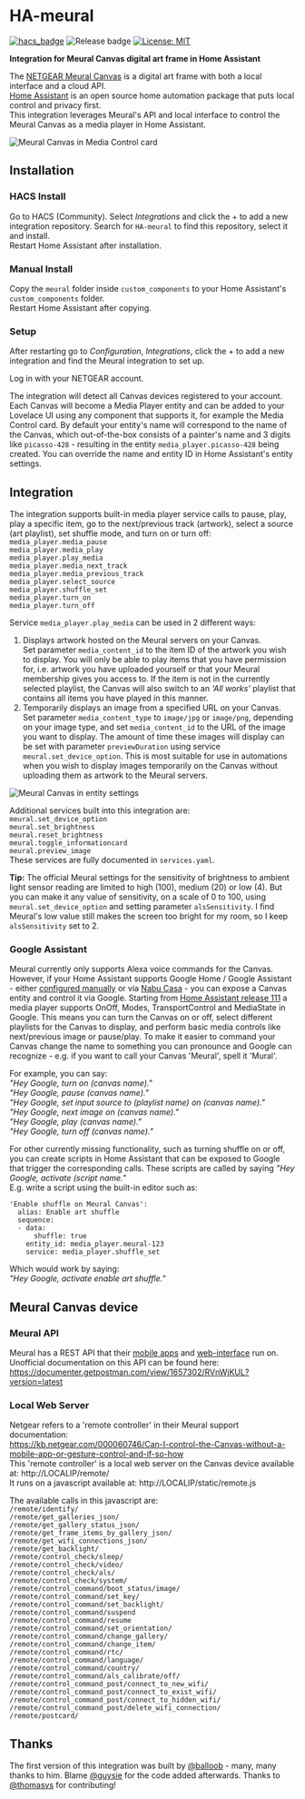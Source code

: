 # HA-meural
[![hacs_badge](https://img.shields.io/badge/HACS-Default-orange.svg?style=for-the-badge)](https://github.com/custom-components/hacs) ![Release badge](https://img.shields.io/github/v/release/guysie/ha-meural?style=for-the-badge) [![License: MIT](https://img.shields.io/badge/License-MIT-yellow.svg?style=for-the-badge)](https://opensource.org/licenses/MIT) 

**Integration for Meural Canvas digital art frame in Home Assistant**  

The [NETGEAR Meural Canvas](https://meural.netgear.com/) is a digital art frame with both a local interface and a cloud API.  
[Home Assistant](https://www.home-assistant.io/) is an open source home automation package that puts local control and privacy first.  
This integration leverages Meural's API and local interface to control the Meural Canvas as a media player in Home Assistant.  

![Meural Canvas in Media Control card](https://raw.githubusercontent.com/GuySie/ha-meural/master/images/mediacontrolcard.png)

## Installation
### HACS Install
Go to HACS (Community). Select *Integrations* and click the + to add a new integration repository. Search for `HA-meural` to find this repository, select it and install.  
Restart Home Assistant after installation.

### Manual Install
Copy the `meural` folder inside `custom_components` to your Home Assistant's `custom_components` folder.  
Restart Home Assistant after copying.  

### Setup
After restarting go to *Configuration*, *Integrations*, click the + to add a new integration and find the Meural integration to set up.  

Log in with your NETGEAR account.  

The integration will detect all Canvas devices registered to your account. Each Canvas will become a Media Player entity and can be added to your Lovelace UI using any component that supports it, for example the Media Control card. By default your entity's name will correspond to the name of the Canvas, which out-of-the-box consists of a painter's name and 3 digits like `picasso-428` - resulting in the entity `media_player.picasso-428` being created. You can override the name and entity ID in Home Assistant's entity settings.  

## Integration

The integration supports built-in media player service calls to pause, play, play a specific item, go to the next/previous track (artwork), select a source (art playlist), set shuffle mode, and turn on or turn off:  
`media_player.media_pause`  
`media_player.media_play`  
`media_player.play_media`  
`media_player.media_next_track`  
`media_player.media_previous_track`  
`media_player.select_source`  
`media_player.shuffle_set`  
`media_player.turn_on`  
`media_player.turn_off`  

Service `media_player.play_media` can be used in 2 different ways:  
1. Displays artwork hosted on the Meural servers on your Canvas.  
Set parameter `media_content_id` to the item ID of the artwork you wish to display. You will only be able to play items that you have permission for, i.e. artwork you have uploaded yourself or that your Meural membership gives you access to. If the item is not in the currently selected playlist, the Canvas will also switch to an *'All works'* playlist that contains all items you have played in this manner.  
2. Temporarily displays an image from a specified URL on your Canvas.  
Set parameter `media_content_type` to `image/jpg` or `image/png`, depending on your image type, and set `media_content_id` to the URL of the image you want to display. The amount of time these images will display can be set with parameter `previewDuration` using service `meural.set_device_option`. This is most suitable for use in automations when you wish to display images temporarily on the Canvas without uploading them as artwork to the Meural servers.  

![Meural Canvas in entity settings](https://raw.githubusercontent.com/GuySie/ha-meural/master/images/entitysettings.png)

Additional services built into this integration are:  
`meural.set_device_option`  
`meural.set_brightness`  
`meural.reset_brightness`  
`meural.toggle_informationcard`  
`meural.preview_image`  
These services are fully documented in `services.yaml`.  

**Tip:** The official Meural settings for the sensitivity of brightness to ambient light sensor reading are limited to high (100), medium (20) or low (4). But you can make it any value of sensitivity, on a scale of 0 to 100, using `meural.set_device_option` and setting parameter `alsSensitivity`. I find Meural's low value still makes the screen too bright for my room, so I keep `alsSensitivity` set to 2.  

### Google Assistant
Meural currently only supports Alexa voice commands for the Canvas. However, if your Home Assistant supports Google Home / Google Assistant - either [configured manually](https://www.home-assistant.io/integrations/google_assistant/) or via [Nabu Casa](https://www.nabucasa.com/config/google_assistant/) - you can expose a Canvas entity and control it via Google. 
Starting from [Home Assistant release 111](https://www.home-assistant.io/blog/2020/06/10/release-111/) a media player supports OnOff, Modes, TransportControl and MediaState in Google. This means you can turn the Canvas on or off, select different playlists for the Canvas to display, and perform basic media controls like next/previous image or pause/play. To make it easier to command your Canvas change the name to something you can pronounce and Google can recognize - e.g. if you want to call your Canvas 'Meural', spell it 'Mural'.  

For example, you can say:  
*"Hey Google, turn on (canvas name)."*  
*"Hey Google, pause (canvas name)."*  
*"Hey Google, set input source to (playlist name) on (canvas name)."*  
*"Hey Google, next image on (canvas name)."*  
*"Hey Google, play (canvas name)."*  
*"Hey Google, turn off (canvas name)."*  

For other currently missing functionality, such as turning shuffle on or off, you can create scripts in Home Assistant that can be exposed to Google that trigger the corresponding calls. These scripts are called by saying *"Hey Google, activate (script name."*  
E.g. write a script using the built-in editor such as:

```
'Enable shuffle on Meural Canvas':
  alias: Enable art shuffle
  sequence:
  - data:
      shuffle: true
    entity_id: media_player.meural-123
    service: media_player.shuffle_set
```

Which would work by saying:  
*"Hey Google, activate enable art shuffle."*  

## Meural Canvas device

### Meural API
Meural has a REST API that their [mobile apps](https://www.netgear.com/support/product/mc327.aspx#download) and [web-interface](https://my.meural.netgear.com/) run on. Unofficial documentation on this API can be found here:
https://documenter.getpostman.com/view/1657302/RVnWjKUL?version=latest

### Local Web Server
Netgear refers to a 'remote controller' in their Meural support documentation:  
https://kb.netgear.com/000060746/Can-I-control-the-Canvas-without-a-mobile-app-or-gesture-control-and-if-so-how  
This 'remote controller' is a local web server on the Canvas device available at: http://LOCALIP/remote/  
It runs on a javascript available at: http://LOCALIP/static/remote.js

The available calls in this javascript are:  
`/remote/identify/`  
`/remote/get_galleries_json/`  
`/remote/get_gallery_status_json/`  
`/remote/get_frame_items_by_gallery_json/`  
`/remote/get_wifi_connections_json/`  
`/remote/get_backlight/`  
`/remote/control_check/sleep/`  
`/remote/control_check/video/`  
`/remote/control_check/als/`  
`/remote/control_check/system/`  
`/remote/control_command/boot_status/image/`  
`/remote/control_command/set_key/`  
`/remote/control_command/set_backlight/`  
`/remote/control_command/suspend`  
`/remote/control_command/resume`  
`/remote/control_command/set_orientation/`  
`/remote/control_command/change_gallery/`  
`/remote/control_command/change_item/`  
`/remote/control_command/rtc/`  
`/remote/control_command/language/`  
`/remote/control_command/country/`  
`/remote/control_command/als_calibrate/off/`  
`/remote/control_command_post/connect_to_new_wifi/`  
`/remote/control_command_post/connect_to_exist_wifi/`  
`/remote/control_command_post/connect_to_hidden_wifi/`  
`/remote/control_command_post/delete_wifi_connection/`  
`/remote/postcard/`  

## Thanks
The first version of this integration was built by [@balloob](https://github.com/balloob) - many, many thanks to him. Blame [@guysie](https://github.com/guysie) for the code added afterwards. Thanks to [@thomasvs](https://github.com/thomasvs) for contributing!

